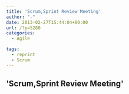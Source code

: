 ```yaml
---
title: 'Scrum,Sprint Review Meeting'
author: "-"
date: 2013-02-27T15:44:04+00:00
url: /?p=5280
categories:
  - Agile

tags:
  - reprint
  - Scrum
---
```

## 'Scrum,Sprint Review Meeting'
